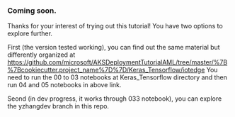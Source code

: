 ### Coming soon. 
Thanks for your interest of trying out this tutorial! You have two options to explore further. 

First (the version tested working), you can find out the same material but differently organized at
https://github.com/microsoft/AKSDeploymentTutorialAML/tree/master/%7B%7Bcookiecutter.project_name%7D%7D/Keras_Tensorflow/iotedge
You need to run the 00 to 03 notebooks at Keras_Tensorflow directory and then run 04 and 05 notebooks in above link.

Seond (in dev progress, it works through 033 notebook), you can explore the yzhangdev branch in this repo. 
